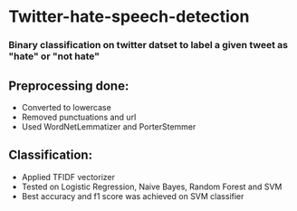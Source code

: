 # Twitter-hate-speech-detection

### Binary classification on twitter datset to label a given tweet as "hate" or "not hate"

## Preprocessing done:
- Converted to lowercase
- Removed punctuations and url
- Used WordNetLemmatizer and PorterStemmer

## Classification:
- Applied TFIDF vectorizer
- Tested on Logistic Regression, Naive Bayes, Random Forest and SVM
- Best accuracy and f1 score was achieved on SVM classifier
